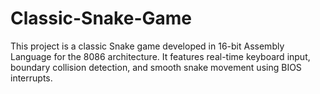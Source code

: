 # Classic-Snake-Game
This project is a classic Snake game developed in 16-bit Assembly Language for the 8086 architecture. It features real-time keyboard input, boundary collision detection, and smooth snake movement using BIOS interrupts. 
